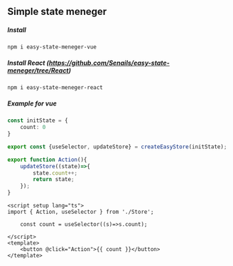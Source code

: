 ## Simple state meneger
##### Install
```
npm i easy-state-meneger-vue
```
##### Install React (https://github.com/Senails/easy-state-meneger/tree/React)
```
npm i easy-state-meneger-react
```

##### Example for vue
```ts  
const initState = {
    count: 0
}

export const {useSelector, updateStore} = createEasyStore(initState);

export function Action(){
    updateStore((state)=>{
        state.count++;
        return state;
    });
}
```
```Vue
<script setup lang="ts">
import { Action, useSelector } from './Store';

    const count = useSelector((s)=>s.count);

</script>
<template>
    <button @click="Action">{{ count }}</button>
</template>
```
